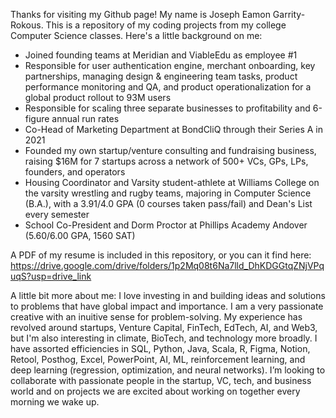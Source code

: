 Thanks for visiting my Github page! My name is Joseph Eamon Garrity-Rokous. This is a repository of my coding projects from my college Computer Science classes. Here's a little background on me:

- Joined founding teams at Meridian and ViableEdu as employee #1
- Responsible for user authentication engine, merchant onboarding, key partnerships, managing design & engineering team tasks, product performance monitoring and QA, and product operationalization for a global product rollout to 93M users
- Responsible for scaling three separate businesses to profitability and 6-figure annual run rates
- Co-Head of Marketing Department at BondCliQ through their Series A in 2021
- Founded my own startup/venture consulting and fundraising business, raising $16M for 7 startups across a network of 500+ VCs, GPs, LPs, founders, and operators
- Housing Coordinator and Varsity student-athlete at Williams College on the varsity wrestling and rugby teams, majoring in Computer Science (B.A.), with a 3.91/4.0 GPA (0 courses taken pass/fail) and Dean's List every semester
- School Co-President and Dorm Proctor at Phillips Academy Andover (5.60/6.00 GPA, 1560 SAT)

A PDF of my resume is included in this repository, or you can it find here: https://drive.google.com/drive/folders/1p2Mq08t6Na7lld_DhKDGGtqZNjVPquqS?usp=drive_link

A little bit more about me: I love investing in and building ideas and solutions to problems that have global impact and importance. I am a very passionate creative with an inuitive sense for problem-solving. My experience has revolved around startups, Venture Capital, FinTech, EdTech, AI, and Web3, but I'm also interesting in climate, BioTech, and technology more broadly. I have assorted efficiencies in SQL, Python, Java, Scala, R, Figma, Notion, Retool, Posthog, Excel, PowerPoint, AI, ML, reinforcement learning, and deep learning (regression, optimization, and neural networks). I’m looking to collaborate with passionate people in the startup, VC, tech, and business world and on projects we are excited about working on together every morning we wake up. 
